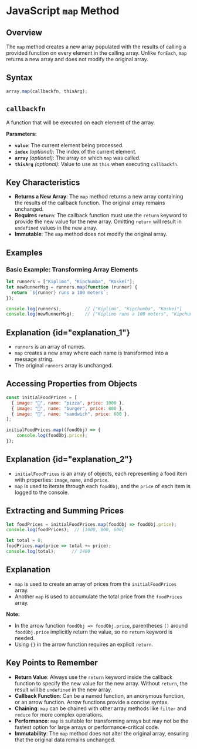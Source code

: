# JavaScript `map` Method

## Overview

The `map` method creates a new array populated with the results of calling a provided function on every element in the calling array. Unlike `forEach`, `map` returns a new array and does not modify the original array.

## Syntax

```javascript
array.map(callbackfn, thisArg);
```

## `callbackfn`

A function that will be executed on each element of the array.

**Parameters:**

- **`value`**: The current element being processed.
- **`index`** *(optional)*: The index of the current element.
- **`array`** *(optional)*: The array on which `map` was called.
- **`thisArg`** *(optional)*: Value to use as `this` when executing `callbackfn`.

## Key Characteristics

- **Returns a New Array**: The `map` method returns a new array containing the results of the callback function. The original array remains unchanged.
- **Requires `return`**: The callback function must use the `return` keyword to provide the new value for the new array. Omitting `return` will result in `undefined` values in the new array.
- **Immutable**: The `map` method does not modify the original array.

## Examples

### Basic Example: Transforming Array Elements

```javascript
let runners = ["Kiplimo", "Kipchumba", "Koskei"];
let newRunnerMsg = runners.map(function (runner) {
  return `${runner} runs a 100 meters`;
});

console.log(runners);         // ["Kiplimo", "Kipchumba", "Koskei"]
console.log(newRunnerMsg);    // ["Kiplimo runs a 100 meters", "Kipchumba runs a 100 meters", "Koskei runs a 100 meters"]
```
## Explanation {id="explanation_1"}

- `runners` is an array of names.
- `map` creates a new array where each name is transformed into a message string.
- The original `runners` array is unchanged.

## Accessing Properties from Objects

```javascript
const initialFoodPrices = [
  { image: "🍕", name: "pizza", price: 1000 },
  { image: "🍔", name: "burger", price: 800 },
  { image: "🥪", name: "sandwich", price: 600 },
];

initialFoodPrices.map((foodObj) => {
    console.log(foodObj.price);
});
```
## Explanation {id="explanation_2"}

- `initialFoodPrices` is an array of objects, each representing a food item with properties: `image`, `name`, and `price`.
- `map` is used to iterate through each `foodObj`, and the `price` of each item is logged to the console.

## Extracting and Summing Prices

```javascript
let foodPrices = initialFoodPrices.map(foodObj => foodObj.price);
console.log(foodPrices);  // [1000, 800, 600]

let total = 0;
foodPrices.map(price => total += price);
console.log(total);      // 2400
```
## Explanation

- `map` is used to create an array of prices from the `initialFoodPrices` array.
- Another `map` is used to accumulate the total price from the `foodPrices` array.

**Note:**
- In the arrow function `foodObj => foodObj.price`, parentheses `()` around `foodObj.price` implicitly return the value, so no `return` keyword is needed.
- Using `{}` in the arrow function requires an explicit `return`.

## Key Points to Remember

- **Return Value**: Always use the `return` keyword inside the callback function to specify the new value for the new array. Without `return`, the result will be `undefined` in the new array.
- **Callback Function**: Can be a named function, an anonymous function, or an arrow function. Arrow functions provide a concise syntax.
- **Chaining**: `map` can be chained with other array methods like `filter` and `reduce` for more complex operations.
- **Performance**: `map` is suitable for transforming arrays but may not be the fastest option for large arrays or performance-critical code.
- **Immutability**: The `map` method does not alter the original array, ensuring that the original data remains unchanged.

